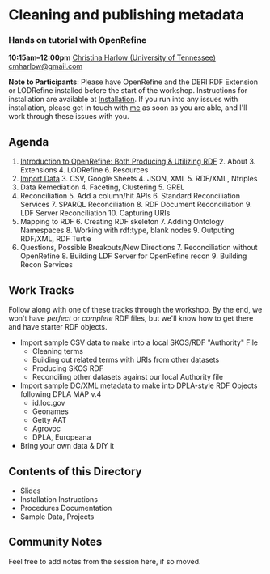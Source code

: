# Cleaning and publishing metadata
### Hands on tutorial with OpenRefine
**10:15am–12:00pm**
[Christina Harlow (University of Tennessee)](http://www.twitter.com/cm_harlow)
cmharlow@gmail.com

**Note to Participants**: Please have OpenRefine and the DERI RDF Extension or LODRefine installed before the start of the workshop. Instructions for installation are available at [Installation](Installation/README.md). If you run into any issues with installation, please get in touch with [me](mailto:cmharlow@gmail.com) as soon as you are able, and I'll work through these issues with you.

## Agenda
1. [Introduction to OpenRefine: Both Producing & Utilizing RDF](Instructions/Introduction.md)
    2. About
    3. Extensions
    4. LODRefine
    6. Resources
2. [Import Data](Instructions/Import.md)
    3. CSV, Google Sheets
    4. JSON, XML
    5. RDF/XML, Ntriples
3. Data Remediation
    4. Faceting, Clustering
    5. GREL
4. Reconciliation
    5. Add a column/hit APIs
    6. Standard Reconciliation Services
    7. SPARQL Reconciliation
    8. RDF Document Reconciliation
    9. LDF Server Reconciliation
    10. Capturing URIs
5. Mapping to RDF
    6. Creating RDF skeleton
    7. Adding Ontology Namespaces
    8. Working with rdf:type, blank nodes
    9. Outputing RDF/XML, RDF Turtle
6. Questions, Possible Breakouts/New Directions
    7. Reconciliation without OpenRefine
    8. Building LDF Server for OpenRefine recon
    9. Building Recon Services

## Work Tracks 
Follow along with one of these tracks through the workshop. By the end, we won't have *perfect* or *complete* RDF files, but we'll know how to get there and have starter RDF objects.

- Import sample CSV data to make into a local SKOS/RDF "Authority" File
    - Cleaning terms
    - Building out related terms with URIs from other datasets
    - Producing SKOS RDF
    - Reconciling other datasets against our local Authority file
- Import sample DC/XML metadata to make into DPLA-style RDF Objects following DPLA MAP v.4
    - id.loc.gov
    - Geonames
    - Getty AAT
    - Agrovoc
    - DPLA, Europeana
- Bring your own data & DIY it

## Contents of this Directory
- Slides
- Installation Instructions
- Procedures Documentation
- Sample Data, Projects

## Community Notes

Feel free to add notes from the session here, if so moved.
